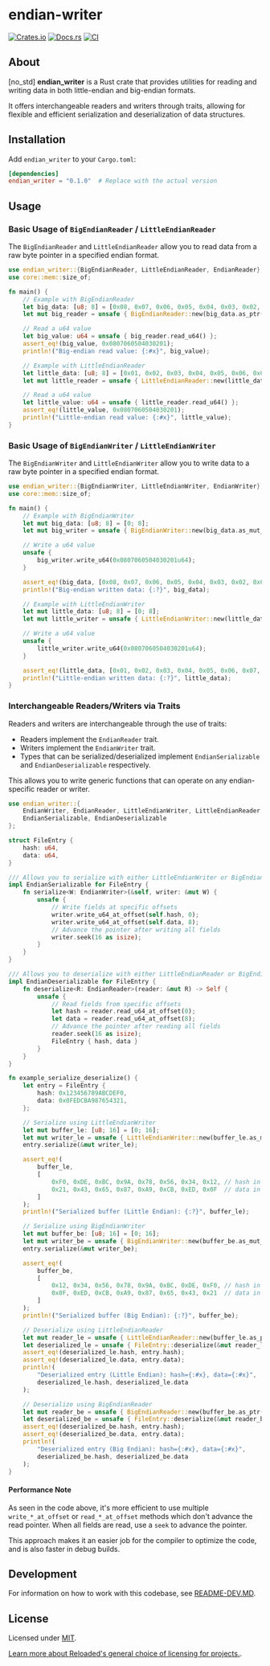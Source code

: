 # endian-writer

[![Crates.io](https://img.shields.io/crates/v/endian-writer.svg)](https://crates.io/crates/endian-writer)
[![Docs.rs](https://docs.rs/endian-writer/badge.svg)](https://docs.rs/endian-writer)
[![CI](https://github.com/Sewer56/endian-writer-rs/actions/workflows/rust.yml/badge.svg)](https://github.com/Sewer56/endian-writer-rs/actions)

## About

[no_std] **endian_writer** is a Rust crate that provides utilities for reading and writing data in both 
little-endian and big-endian formats.

It offers interchangeable readers and writers through traits, allowing for flexible and efficient 
serialization and deserialization of data structures.

## Installation

Add `endian_writer` to your `Cargo.toml`:

```toml
[dependencies]
endian_writer = "0.1.0"  # Replace with the actual version
```

## Usage

### Basic Usage of `BigEndianReader` / `LittleEndianReader`

The `BigEndianReader` and `LittleEndianReader` allow you to read data from a raw byte pointer in 
a specified endian format.

```rust
use endian_writer::{BigEndianReader, LittleEndianReader, EndianReader};
use core::mem::size_of;

fn main() {
    // Example with BigEndianReader
    let big_data: [u8; 8] = [0x08, 0x07, 0x06, 0x05, 0x04, 0x03, 0x02, 0x01]; // Big-endian for 0x0807060504030201u64
    let mut big_reader = unsafe { BigEndianReader::new(big_data.as_ptr()) };

    // Read a u64 value
    let big_value: u64 = unsafe { big_reader.read_u64() };
    assert_eq!(big_value, 0x0807060504030201);
    println!("Big-endian read value: {:#x}", big_value);

    // Example with LittleEndianReader
    let little_data: [u8; 8] = [0x01, 0x02, 0x03, 0x04, 0x05, 0x06, 0x07, 0x08]; // Little-endian for 0x0807060504030201u64
    let mut little_reader = unsafe { LittleEndianReader::new(little_data.as_ptr()) };

    // Read a u64 value
    let little_value: u64 = unsafe { little_reader.read_u64() };
    assert_eq!(little_value, 0x0807060504030201);
    println!("Little-endian read value: {:#x}", little_value);
}
```

### Basic Usage of `BigEndianWriter` / `LittleEndianWriter`

The `BigEndianWriter` and `LittleEndianWriter` allow you to write data to a raw byte pointer in
a specified endian format.

```rust
use endian_writer::{BigEndianWriter, LittleEndianWriter, EndianWriter};
use core::mem::size_of;

fn main() {
    // Example with BigEndianWriter
    let mut big_data: [u8; 8] = [0; 8];
    let mut big_writer = unsafe { BigEndianWriter::new(big_data.as_mut_ptr()) };

    // Write a u64 value
    unsafe {
        big_writer.write_u64(0x0807060504030201u64);
    }

    assert_eq!(big_data, [0x08, 0x07, 0x06, 0x05, 0x04, 0x03, 0x02, 0x01]); // Big-endian for 0x0807060504030201u64
    println!("Big-endian written data: {:?}", big_data);

    // Example with LittleEndianWriter
    let mut little_data: [u8; 8] = [0; 8];
    let mut little_writer = unsafe { LittleEndianWriter::new(little_data.as_mut_ptr()) };

    // Write a u64 value
    unsafe {
        little_writer.write_u64(0x0807060504030201u64);
    }

    assert_eq!(little_data, [0x01, 0x02, 0x03, 0x04, 0x05, 0x06, 0x07, 0x08]); // Little-endian for 0x0807060504030201u64
    println!("Little-endian written data: {:?}", little_data);
}
```

### Interchangeable Readers/Writers via Traits

Readers and writers are interchangeable through the use of traits:

- Readers implement the `EndianReader` trait.
- Writers implement the `EndianWriter` trait.
- Types that can be serialized/deserialized implement `EndianSerializable` and `EndianDeserializable` respectively.

This allows you to write generic functions that can operate on any endian-specific reader or writer.

```rust
use endian_writer::{
    EndianWriter, EndianReader, LittleEndianWriter, LittleEndianReader, BigEndianWriter, BigEndianReader,
    EndianSerializable, EndianDeserializable
};

struct FileEntry {
    hash: u64,
    data: u64,
}

/// Allows you to serialize with either LittleEndianWriter or BigEndianWriter
impl EndianSerializable for FileEntry {
    fn serialize<W: EndianWriter>(&self, writer: &mut W) {
        unsafe {
            // Write fields at specific offsets
            writer.write_u64_at_offset(self.hash, 0);
            writer.write_u64_at_offset(self.data, 8);
            // Advance the pointer after writing all fields
            writer.seek(16 as isize);
        }
    }
}

/// Allows you to deserialize with either LittleEndianReader or BigEndianReader
impl EndianDeserializable for FileEntry {
    fn deserialize<R: EndianReader>(reader: &mut R) -> Self {
        unsafe {
            // Read fields from specific offsets
            let hash = reader.read_u64_at_offset(0);
            let data = reader.read_u64_at_offset(8);
            // Advance the pointer after reading all fields
            reader.seek(16 as isize);
            FileEntry { hash, data }
        }
    }
}

fn example_serialize_deserialize() {
    let entry = FileEntry {
        hash: 0x123456789ABCDEF0,
        data: 0x0FEDCBA987654321,
    };

    // Serialize using LittleEndianWriter
    let mut buffer_le: [u8; 16] = [0; 16];
    let mut writer_le = unsafe { LittleEndianWriter::new(buffer_le.as_mut_ptr()) };
    entry.serialize(&mut writer_le);

    assert_eq!(
        buffer_le,
        [
            0xF0, 0xDE, 0xBC, 0x9A, 0x78, 0x56, 0x34, 0x12, // hash in little-endian
            0x21, 0x43, 0x65, 0x87, 0xA9, 0xCB, 0xED, 0x0F  // data in little-endian
        ]
    );
    println!("Serialized buffer (Little Endian): {:?}", buffer_le);

    // Serialize using BigEndianWriter
    let mut buffer_be: [u8; 16] = [0; 16];
    let mut writer_be = unsafe { BigEndianWriter::new(buffer_be.as_mut_ptr()) };
    entry.serialize(&mut writer_be);

    assert_eq!(
        buffer_be,
        [
            0x12, 0x34, 0x56, 0x78, 0x9A, 0xBC, 0xDE, 0xF0, // hash in big-endian
            0x0F, 0xED, 0xCB, 0xA9, 0x87, 0x65, 0x43, 0x21  // data in big-endian
        ]
    );
    println!("Serialized buffer (Big Endian): {:?}", buffer_be);

    // Deserialize using LittleEndianReader
    let mut reader_le = unsafe { LittleEndianReader::new(buffer_le.as_ptr()) };
    let deserialized_le = unsafe { FileEntry::deserialize(&mut reader_le) };
    assert_eq!(deserialized_le.hash, entry.hash);
    assert_eq!(deserialized_le.data, entry.data);
    println!(
        "Deserialized entry (Little Endian): hash={:#x}, data={:#x}",
        deserialized_le.hash, deserialized_le.data
    );

    // Deserialize using BigEndianReader
    let mut reader_be = unsafe { BigEndianReader::new(buffer_be.as_ptr()) };
    let deserialized_be = unsafe { FileEntry::deserialize(&mut reader_be) };
    assert_eq!(deserialized_be.hash, entry.hash);
    assert_eq!(deserialized_be.data, entry.data);
    println!(
        "Deserialized entry (Big Endian): hash={:#x}, data={:#x}",
        deserialized_be.hash, deserialized_be.data
    );
}
```

#### Performance Note

As seen in the code above, it's more efficient to use multiple `write_*_at_offset` or `read_*_at_offset`
methods which don't advance the read pointer. When all fields are read, use a `seek` to advance the pointer.

This approach makes it an easier job for the compiler to optimize the code, and is also faster in
debug builds.

## Development

For information on how to work with this codebase, see [README-DEV.MD](README-DEV.MD).

## License

Licensed under [MIT](./LICENSE).  

[Learn more about Reloaded's general choice of licensing for projects.][reloaded-license].

[reloaded-license]: https://reloaded-project.github.io/Reloaded.MkDocsMaterial.Themes.R2/Pages/license/
